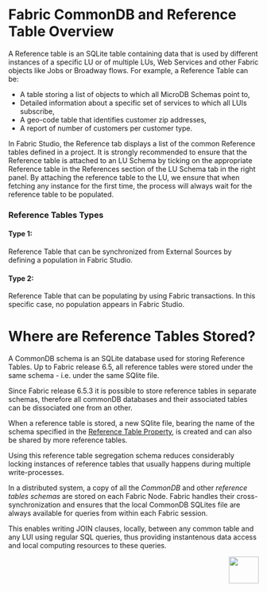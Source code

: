 # **Fabric CommonDB and Reference Table Overview** 

A Reference table is an SQLite table containing data that is used by different instances of a specific LU or of multiple LUs, Web Services and other Fabric objects like Jobs or Broadway flows.
For example, a Reference Table can be:

- A table storing a list of objects to which all MicroDB Schemas point to, 
- Detailed information about a specific set of services to which all LUIs subscribe, 
- A geo-code table that identifies customer zip addresses, 
- A report of number of customers per customer type. 

In Fabric Studio, the Reference tab displays a list of the common Reference tables defined in a project. It is strongly recommended to ensure that the Reference table is attached to an LU Schema by ticking on the appropriate Reference table in the References section of the LU Schema tab in the right panel. 
By attaching the reference table to the LU, we ensure that when fetching any instance for the first time, the process will always wait for the reference table to be populated.

### **Reference Tables Types**
#### Type 1:
Reference Table that can be synchronized from External Sources by defining a population in Fabric Studio. 

#### Type 2:
Reference Table that can be populating by using Fabric transactions. In this specific case, no population appears in Fabric Studio. 


# **Where are Reference Tables Stored?**

A CommonDB schema is an SQLite database used for storing Reference Tables. Up to Fabric release 6.5, all reference tables were stored under the same schema - i.e. under the same SQlite file. 

Since Fabric release 6.5.3 it is possible to store reference tables in separate schemas, therefore all commonDB databases and their associated tables can be dissociated one from an other. 

When a reference table is stored, a new SQlite file, bearing the name of the schema specified in the [Reference Table Property](/articles/22_reference(commonDB)_tables/02_reference_table_fabric_studio.md#reference-tables-properties), is created and can also be shared by more reference tables.

Using this reference table segregation schema reduces considerably locking instances of reference tables that usually happens during multiple write-processes.


In a distributed system, a copy of all the *CommonDB* and other *reference tables schemas* are stored on each Fabric Node.
Fabric handles their cross-synchronization and ensures that the local CommonDB SQLites file are always available for queries from within each Fabric session. 

This enables writing JOIN clauses, locally, between any common table and any LUI using regular SQL queries, thus providing instantenous data access and local computing resources to these queries. 


 
[<img align="right" width="60" height="54" src="/articles/images/Next.png">](/articles/22_reference%28commonDB%29_tables/02_reference_table_fabric_studio.md) 

